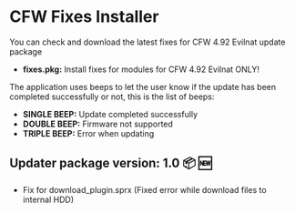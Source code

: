 # CFW Fixes Installer

You can check and download the latest fixes for CFW 4.92 Evilnat update package

- **fixes.pkg:** Install fixes for modules for CFW 4.92 Evilnat ONLY!

The application uses beeps to let the user know if the update has been completed successfully or not, this is the list of beeps:

- **SINGLE BEEP:** Update completed successfully
- **DOUBLE BEEP:** Firmware not supported
- **TRIPLE BEEP:** Error when updating


## Updater package version: 1.0 :package: :new:
- Fix for download_plugin.sprx (Fixed error while download files to internal HDD)
